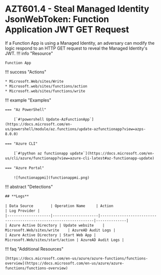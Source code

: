 # AZT601.4 - Steal Managed Identity JsonWebToken: Function Application JWT GET Request

If a Function App is using a Managed Identity, an adversary can modify the logic respond to an HTTP GET request to reveal the Managed Identity's JWT.
!!! info "Resource" 

	Function App
	
!!! success "Actions" 

	* Microsoft.Web/sites/Write
	* Microsoft.web/sites/functions/action
	* Microsoft.web/sites/functions/write

!!! example "Examples"

    === "Az PowerShell"

		[`#!powershell Update-AzFunctionApp`](https://docs.microsoft.com/en-us/powershell/module/az.functions/update-azfunctionapp?view=azps-8.0.0)
		
	=== "Azure CLI"
	
		[`#!python az functionapp update`](https://docs.microsoft.com/en-us/cli/azure/functionapp?view=azure-cli-latest#az-functionapp-update)

    === "Azure Portal"

		![functionappmi](functionappmi.png)

!!! abstract "Detections"

	## **Logs** 

    | Data Source        | Operation Name     | Action                                                            | Log Provider |
    |--------------------|---------------------|-------------------------------------------------------------------|--------------|
	| Azure Active Directory | Update website	 | Microsoft.Web/sites/write	| AzureAD Audit Logs |
	| Azure Active Directory | Start Web App | Microsoft.Web/sites/start/action	| AzureAD Audit Logs |



!!! faq "Additional Resources"

	[https://docs.microsoft.com/en-us/azure/azure-functions/functions-overview](https://docs.microsoft.com/en-us/azure/azure-functions/functions-overview)